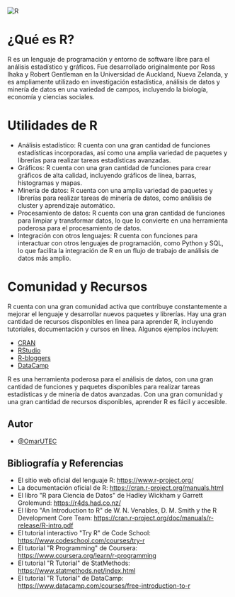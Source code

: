 
![R](https://www.r-project.org/logo/Rlogo.png)

# ¿Qué es R?

R es un lenguaje de programación y entorno de software libre para el análisis estadístico y gráficos. Fue desarrollado originalmente por Ross Ihaka y Robert Gentleman en la Universidad de Auckland, Nueva Zelanda, y es ampliamente utilizado en investigación estadística, análisis de datos y minería de datos en una variedad de campos, incluyendo la biología, economía y ciencias sociales.

# Utilidades de R

- Análisis estadístico: R cuenta con una gran cantidad de funciones estadísticas incorporadas, así como una amplia variedad de paquetes y librerías para realizar tareas estadísticas avanzadas.
- Gráficos: R cuenta con una gran cantidad de funciones para crear gráficos de alta calidad, incluyendo gráficos de línea, barras, histogramas y mapas.
- Minería de datos: R cuenta con una amplia variedad de paquetes y librerías para realizar tareas de minería de datos, como análisis de cluster y aprendizaje automático.
- Procesamiento de datos: R cuenta con una gran cantidad de funciones para limpiar y transformar datos, lo que lo convierte en una herramienta poderosa para el procesamiento de datos.
- Integración con otros lenguajes: R cuenta con funciones para interactuar con otros lenguajes de programación, como Python y SQL, lo que facilita la integración de R en un flujo de trabajo de análisis de datos más amplio.

# Comunidad y Recursos

R cuenta con una gran comunidad activa que contribuye constantemente a mejorar el lenguaje y desarrollar nuevos paquetes y librerías. Hay una gran cantidad de recursos disponibles en línea para aprender R, incluyendo tutoriales, documentación y cursos en línea. Algunos ejemplos incluyen:

- [CRAN](https://cran.r-project.org/)
- [RStudio](https://rstudio.com/)
- [R-bloggers](https://www.r-bloggers.com/)
- [DataCamp](https://www.datacamp.com/courses/free-introduction-to-r)

R es una herramienta poderosa para el análisis de datos, con una gran cantidad de funciones y paquetes disponibles para realizar tareas estadísticas y de minería de datos avanzadas. Con una gran comunidad y una gran cantidad de recursos disponibles, aprender R es fácil y accesible.

## Autor
* [@OmarUTEC](https://github.com/OmarUTEC)

## Bibliografía y Referencias

- El sitio web oficial del lenguaje R: https://www.r-project.org/
- La documentación oficial de R: https://cran.r-project.org/manuals.html
- El libro "R para Ciencia de Datos" de Hadley Wickham y Garrett Grolemund: https://r4ds.had.co.nz/
- El libro "An Introduction to R" de W. N. Venables, D. M. Smith y the R Development Core Team: https://cran.r-project.org/doc/manuals/r-release/R-intro.pdf
- El tutorial interactivo "Try R" de Code School: https://www.codeschool.com/courses/try-r
- El tutorial "R Programming" de Coursera: https://www.coursera.org/learn/r-programming
- El tutorial "R Tutorial" de StatMethods: https://www.statmethods.net/index.html
- El tutorial "R Tutorial" de DataCamp: https://www.datacamp.com/courses/free-introduction-to-r